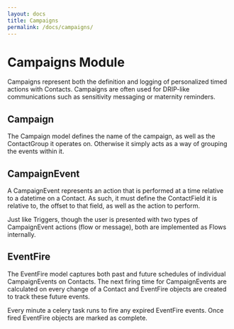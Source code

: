 ```yaml
---
layout: docs
title: Campaigns
permalink: /docs/campaigns/
---
```


# Campaigns Module

Campaigns represent both the definition and logging of personalized timed
actions with Contacts. Campaigns are often used for DRIP-like communications
such as sensitivity messaging or maternity reminders.

## Campaign

The Campaign model defines the name of the campaign, as well as the ContactGroup
it operates on. Otherwise it simply acts as a way of grouping the events within it.

## CampaignEvent

A CampaignEvent represents an action that is performed at a time relative to a
datetime on a Contact. As such, it must define the ContactField it is relative to,
the offset to that field, as well as the action to perform.

Just like Triggers, though the user is presented with two types of CampaignEvent
actions (flow or message), both are implemented as Flows internally.

## EventFire

The EventFire model captures both past and future schedules of individual
CampaignEvents on Contacts. The next firing time for CampaignEvents are
calculated on every change of a Contact and EventFire objects are created to
track these future events.

Every minute a celery task runs to fire any expired EventFire events. Once fired
EventFire objects are marked as complete.
